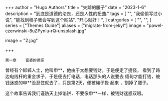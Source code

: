 +++
author = "Hugo Authors"
title = "失踪的腰子"
date = "2023-1-6"
description = "到底是道德的沦丧，还是人性的扭曲."
tags = [
    "",
    "我偷偷写过小说",
    "能找到稿子我会写到这个网站",
    "开心就好！",
]
catrgorles = [
    "",
    "",
]
series = ["Themes Guide"]
aliases = ["migrate-from-jekyl"]
image = "pawel-czerwinski-8uZPynIu-rQ-unsplash.jpg" 

 image = "2.jpg" 

+++

```
第一章    富婆的诱惑
```

  曾经有个邯郸人士，他叫申**，他由于太想要钱财，于是便走了捷径， 看到了路边电线杆的重金求子，于是便去打电话，电话那头的人说要去 缅甸才能打钱，被钱迷惑的申**没忍住就去了，只是第2天，便被绳子拴 起来 ，割掉了腰子。

  这个故事告诉我们谨防天上掉馅饼，不要像申**一样，被钱财迷惑双眼。

